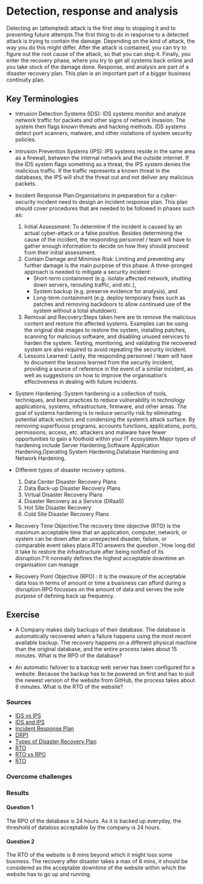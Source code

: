 # Detection, response and analysis
Detecting an (attempted) attack is the first step to stopping it and to preventing future attempts.The first thing to do in response to a detected attack is trying to contain the damage. Depending on the kind of attack, the way you do this might differ. After the attack is contained, you can try to figure out the root cause of the attack, so that you can stop it. Finally, you enter the recovery phase, where you try to get all systems back online and you take stock of the damage done.
Response, and analysis are part of a disaster recovery plan. This plan is an important part of a bigger business continuity plan. 


## Key Terminologies
* Intrusion Detection Systems (IDS): IDS systems monitor and analyze network traffic for packets and other signs of network invasion. The system then flags known threats and hacking methods. IDS systems detect port scanners, malware, and other violations of system security policies.
* Intrusion Prevention Systems (IPS): IPS systems reside in the same area as a firewall, between the internal network and the outside internet. If the IDS system flags something as a threat, the IPS system denies the malicious traffic. If the traffic represents a known threat in the databases, the IPS will shut the threat out and not deliver any malicious packets.
* Incident Response Plan:Organisations in preparation for a cyber-security incident need to design an incident response plan. This plan should cover procedures that are needed to be followed in phases such as:
    1. Initial Assessment: To determine if the incident is caused by an actual cyber-attack or a false positive. Besides determining the cause of the incident, the responding personnel / team will have to gather enough information to decide on how they should proceed from their initial assessment.
    2. Contain Damage and Minimise Risk: Limiting and preventing any further damage is the main purpose of this phase.
        A three-pronged approach is needed to mitigate a security incident:
        * Short-term containment (e.g. isolate affected network, shutting down servers, rerouting traffic, and etc.),
        * System backup (e.g. preserve evidence for analysis), and
        * Long-term containment (e.g. deploy temporary fixes such as patches and removing backdoors to allow continued use of the system without a total shutdown).
    3. Removal and Recovery:Steps taken here are to remove the malicious content and restore the affected systems. Examples can be using the original disk images to restore the system, installing patches, scanning for malicious software, and disabling unused services to harden the system. Testing, monitoring, and validating the recovered system are also required to avoid repeating the security incident.
    4. Lessons Learned: Lastly, the responding personnel / team will have to document the lessons learned from the security incident, providing a source of reference in the event of a similar incident, as well as suggestions on how to improve the organisation’s effectiveness in dealing with future incidents.
* System Hardening :System hardening is a collection of tools, techniques, and best practices to reduce vulnerability in technology applications, systems, infrastructure, firmware, and other areas. The goal of systems hardening is to reduce security risk by eliminating potential attack vectors and condensing the system’s attack surface. By removing superfluous programs, accounts functions, applications, ports, permissions, access, etc. attackers and malware have fewer opportunities to gain a foothold within your IT ecosystem.Major types of hardening include Server Hardening,Software Application Hardening,Operating System Hardening,Database Hardening and Network Hardening.

* Different types of disaster recovery options.
    1. Data Center Disaster Recovery Plans
    2. Data Back-up Disaster Recovery Plans
    3. Virtual Disaster Recovery Plans
    4. Disaster Recovery as a Service (DRaaS)
    5. Hot Site Disaster Recovery
    6. Cold Site Disaster Recovery Plans
* Recovery Time Objective:The recovery time objective (RTO) is the maximum acceptable time that an application, computer, network, or system can be down after an unexpected disaster, failure, or comparable event takes place.RTO answers the question ,'How long did it take to restore the infrastructure after being notified of its disruption.?'It normally defines the highest acceptable downtime an organisation can manage

* Recovery Point Objective (RPO) : It is the measure of the acceptable data loss in terms of amount or time a busisness can afford during a disruption.RPO focusses on the amount of data and serves the sole purpose of defining back up frequency.


## Exercise 

- A Company makes daily backups of their database. The database is automatically recovered when a failure happens using the most recent available backup. The recovery happens on a different physical machine than the original database, and the entire process takes about 15 minutes. What is the RPO of the database?

- An automatic failover to a backup web server has been configured for a website. Because the backup has to be powered on first and has to pull the newest version of the website from GitHub, the process takes about 8 minutes. What is the RTO of the website?













### Sources

* [IDS vs IPS](https://www.bitlyft.com/resources/what-is-the-difference-between-ids-and-ips)
* [IDS and IPS](https://www.varonis.com/blog/ids-vs-ips)
* [Incident Response Plan](https://www.csa.gov.sg/gosafeonline/go-safe-for-business/smes/youve-been-hacked-whats-your-response-plan)
* [DRP1](hhttps://dynamixsolutions.com/types-disaster-recovery-plans/)
* [Types of Disaster Recovery Plan](https://sados.com/blog/types-of-disaster-recovery-plans/)
* [RTO](https://www.druva.com/glossary/what-is-recovery-time-objective-definitions-and-related-faqs/)
* [RTO vs RPO](https://www.businesstechweekly.com/operational-efficiency/business-continuity/recovery-time-objective-rto-and-recovery-point-objective-rpo/#:~:text=Recovery%20Time%20Objective%20%28RTO%29%20and%20Recovery%20Point%20Objective,differ%20in%20many%20ways%20and%20serve%20different%20purposes.)
* [RTO](https://www.acronis.com/en-us/blog/posts/rto-rpo/)




### Overcome challenges
 

 ### Results

 #### Question 1

The RPO of the database is 24 hours. As it is backed up everyday, the threshold of dataloss acceptable by the company is 24 hours.

 #### Question 2

 The RTO of the website is 8 mins beyond which it might loss some business. The recovery after disaster takes a max of 8 mins, it should be considered as the acceptable downtime of the website within which the website has to go up and running.






